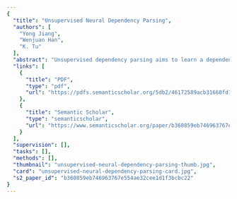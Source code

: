 ```yaml
---
{
  "title": "Unsupervised Neural Dependency Parsing",
  "authors": [
    "Yong Jiang",
    "Wenjuan Han",
    "K. Tu"
  ],
  "abstract": "Unsupervised dependency parsing aims to learn a dependency grammar from text annotated with only POS tags. Various features and inductive biases are often used to incorporate prior knowledge into learning. One useful type of prior information is that there exist correlations between the parameters of grammar rules involving different POS tags. Previous work employed manually designed features or special prior distributions to encode such information. In this paper, we propose a novel approach to unsupervised dependency parsing that uses a neural model to predict grammar rule probabilities based on distributed representation of POS tags. The distributed representation is automatically learned from data and captures the correlations between POS tags. Our experiments show that our approach outperforms previous approaches utilizing POS correlations and is competitive with recent state-of-the-art approaches on nine different languages. © 2016 Association for Computational Linguistics",
  "links": [
    {
      "title": "PDF",
      "type": "pdf",
      "url": "https://pdfs.semanticscholar.org/5db2/46172589acb31660fd149efb2b1279f63275.pdf"
    },
    {
      "title": "Semantic Scholar",
      "type": "semanticscholar",
      "url": "https://www.semanticscholar.org/paper/b360859eb746963767e554ae32cee1d1f3bcbc22"
    }
  ],
  "supervision": [],
  "tasks": [],
  "methods": [],
  "thumbnail": "unsupervised-neural-dependency-parsing-thumb.jpg",
  "card": "unsupervised-neural-dependency-parsing-card.jpg",
  "s2_paper_id": "b360859eb746963767e554ae32cee1d1f3bcbc22"
}
---
```


